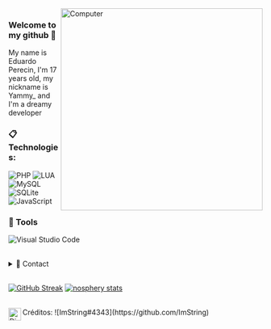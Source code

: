 <img src="https://raw.githubusercontent.com/MicaelliMedeiros/micaellimedeiros/master/image/computer-illustration.png" min-width="400px" max-width="400px" width="400px" align="right" alt="Computer">

### Welcome to my github  💫
My name is Eduardo Perecin, I'm 17 years old, my nickname is Yammy_ and I'm a dreamy developer

### :clipboard: Technologies:

  ![PHP](https://img.shields.io/badge/PHP-777BB3?style=for-the-badge&logo=php&logoColor=white)
  ![LUA](https://img.shields.io/badge/LUA-732cc9?style=for-the-badge&logo=lua&logoColor=17042e)
  ![MySQL](https://img.shields.io/badge/MySQL-00000F?style=for-the-badge&logo=mysql&logoColor=white)<br>
  ![SQLite](https://img.shields.io/badge/SQLite-07405E?style=for-the-badge&logo=sqlite&logoColor=white)
  ![JavaScript](https://img.shields.io/badge/JavaScript-ffbf00?style=for-the-badge&logo=javascript&logoColor=white)

### 🚀 Tools

  ![Visual Studio Code](https://img.shields.io/badge/VSCode-008B8B?style=for-the-badge&logo=visual-studio-code&logoColor=blue)

<br/>

<details>
  <summary>💬 Contact</summary>
   </br>    <img align="left" alt="Discord" target="_blank" width="25px" src="https://raw.githubusercontent.com/anuraghazra/anuraghazra/master/assets/discord-round.svg"/>
  <string>Yammy_#9059</string>
  
   </br> <img align="left" alt="Discord" target="_blank" width="25px" src="https://raw.githubusercontent.com/anuraghazra/anuraghazra/master/assets/discord-round.svg"/>
  <string>![My Group](https://discord.gg/ggSp8VvahpCA)</string> </br>
</details> 
  
<br/>

[![GitHub Streak](http://github-readme-streak-stats.herokuapp.com?user=ImString&theme=tokyonight&fire=DD6400&ring=DD6400&currStreakNum=DD985F&stroke=484848)](https://git.io/streak-stats)
[![nosphery stats](https://github-readme-stats.vercel.app/api?username=ImString&layout=compact&theme=tokyonight&hide_title=true&show_icons=true&count_private=true)](https://github.com/YammySCR/)

</br>
<img align="left" alt="Discord" target="_blank" width="25px" src="https://raw.githubusercontent.com/anuraghazra/anuraghazra/master/assets/discord-round.svg"/>
<string>Créditos: ![ImString#4343](https://github.com/ImString)</string>
